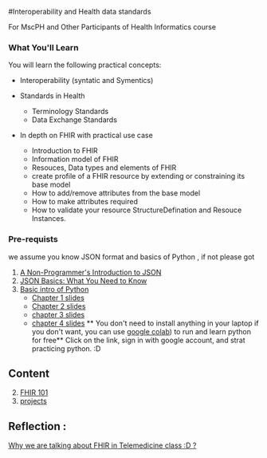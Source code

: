 #Interoperability and Health data standards

For MscPH and Other Participants of Health Informatics course 



### What You'll Learn
You will learn the following practical concepts:
- Interoperability (syntatic and Symentics)
- Standards in Health 
    - Terminology Standards 
    - Data Exchange Standards 

- In depth on FHIR with practical use case
    - Introduction to FHIR 
    - Information model of FHIR 
    - Resouces, Data types and elements of FHIR 
    - create profile of a FHIR resource by extending or constraining its base model
    - How to add/remove attributes from the base model
    - How to make attributes required
    - How to validate your resource StructureDefination and Resouce Instances. 

### Pre-requists 
we assume you know JSON format and basics of Python , if not please got 
1. [A Non-Programmer's Introduction to JSON](https://blog.scottlowe.org/2013/11/08/a-non-programmers-introduction-to-json/)
2. [JSON Basics: What You Need to Know](https://www.elated.com/json-basics/)
3. [Basic intro of Python](https://www.datacamp.com/courses/intro-to-python-for-data-science)
    - [Chapter 1 slides](https://projector-video-pdf-converter.datacamp.com/735/chapter1.pdf)
    - [Chapter 2 slides](https://projector-video-pdf-converter.datacamp.com/735/chapter2.pdf)
    - [chapter 3 slides](https://projector-video-pdf-converter.datacamp.com/735/chapter3.pdf)
    - [chapter 4 slides](https://projector-video-pdf-converter.datacamp.com/735/chapter4.pdf)
** You don't need to install anything in your laptop if you  don't want, you can use [google colab]('https://colab.research.google.com/')) to run and learn python for free** 
Click on the link, sign in with google account, and strat practicing python. :D 


## Content 
2. [FHIR 101](FHIR101.ipynb) 
3. [projects](projects.md)


## Reflection : 
[Why we are talking about FHIR in Telemedicine class :D ?](Reading_list.md)